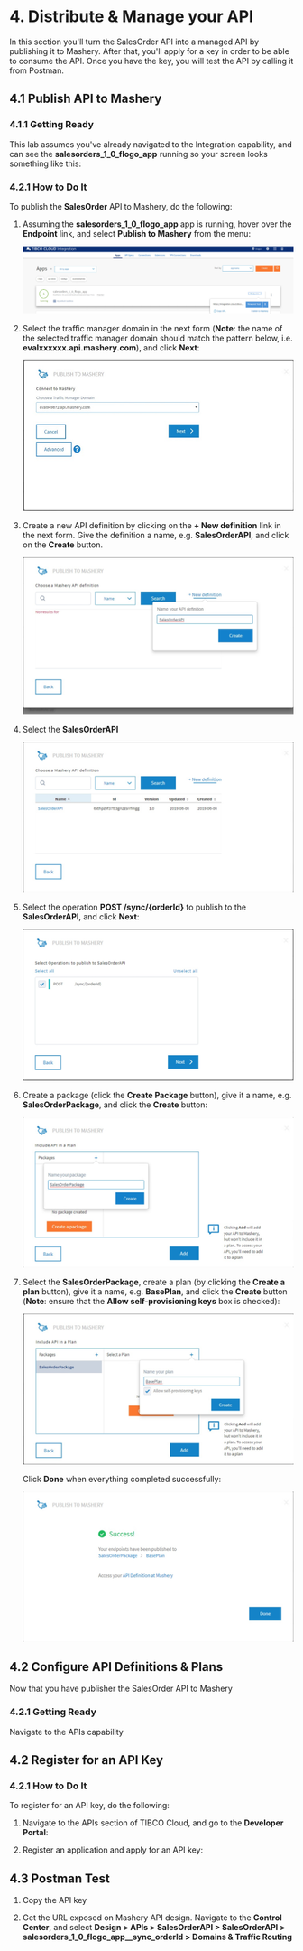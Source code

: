 # 4. Distribute & Manage your API #

In this section you'll turn the SalesOrder API into a managed API by publishing it to Mashery. After that, you'll apply for a key in order to be able to consume the API. Once you have the key, you will test the API by calling it from Postman.

## 4.1 Publish API to Mashery ##

### 4.1.1 Getting Ready ###

This lab assumes you've already navigated to the Integration capability, and can see the **salesorders_1_0_flogo_app** running so your screen looks something like this:

### 4.2.1 How to Do It ###

To publish the **SalesOrder** API to Mashery, do the following:

1. Assuming the **salesorders_1_0_flogo_app** app is running, hover over the **Endpoint** link, and select **Publish to Mashery** from the menu:

    ![Publish to Mashery](images/publish_to_mashery_000.jpg)

2. Select the traffic manager domain in the next form (**Note**: the name of the selected traffic manager domain should match the pattern below, i.e. **evalxxxxxx.api.mashery.com**), and click **Next**:

    ![Select Traffic Manager](images/select_traffic_manager.jpg)

3. Create a new API definition by clicking on the **+ New definition** link in the next form. Give the definition a name, e.g. **SalesOrderAPI**, and click on the **Create** button.

    ![New API Definition](images/new_api_definition.jpg)

4. Select the **SalesOrderAPI**

    ![Select API](images/new_api_definition_001.jpg)

5. Select the operation **POST /sync/{orderId}** to publish to the **SalesOrderAPI**, and click **Next**:

    ![Select Operations for API](images/select_operations_for_api.jpg)

6. Create a package (click the **Create Package** button), give it a name, e.g. **SalesOrderPackage**, and click the **Create** button:

    ![Create Package](images/create_package.jpg)

7. Select the **SalesOrderPackage**, create a plan (by clicking the **Create a plan** button), give it a name, e.g. **BasePlan**, and click the **Create** button (**Note**: ensure that the **Allow self-provisioning keys** box is checked):

    ![Create API Plan](images/create_api_plan.jpg)

   Click **Done** when everything completed successfully:

   ![Publish to Mashery Done](images/publish_to_mashery_done.jpg)

## 4.2 Configure API Definitions & Plans ##

Now that you have publisher the SalesOrder API to Mashery

### 4.2.1 Getting Ready ###

Navigate to the APIs capability

## 4.2 Register for an API Key ##

### 4.2.1 How to Do It ###

To register for an API key, do the following:

1. Navigate to the APIs section of TIBCO Cloud, and go to the **Developer Portal**:

2. Register an application and apply for an API key:

## 4.3 Postman Test ##

1. Copy the API key

2. Get the URL exposed on Mashery API design. Navigate to the **Control Center**, and select **Design > APIs > SalesOrderAPI > SalesOrderAPI > salesorders_1_0_flogo_app__sync_orderId > Domains & Traffic Routing**
